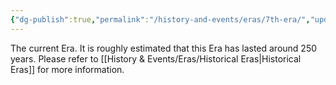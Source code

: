 ```yaml
---
{"dg-publish":true,"permalink":"/history-and-events/eras/7th-era/","updated":"2025-03-01T21:15:45.343+00:00"}
---
```


The current Era. It is roughly estimated that this Era has lasted around 250 years. Please refer to [[History & Events/Eras/Historical Eras\|Historical Eras]] for more information.  